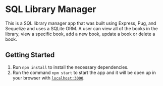 # SQL Library Manager
This is a SQL library manager app that was built using Express, Pug, and Sequelize and uses a SQLite ORM.  A user can view all of the books in the library, view a specific book, add a new book, update a book or delete a book.

## Getting Started

1. Run `npm install` to install the necessary dependencies.
2. Run the command `npm start` to start the app and it will be open up in your browser with [`localhost:3000`](http://localhost:3000/).
